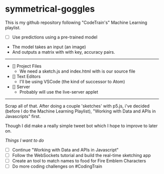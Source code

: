 # symmetrical-goggles

This is my github repository following "CodeTrain's" Machine Learning playlist.

- [ ] Use predictions using a pre-trained model

- The model takes an input (an image)
- And outputs a matrix with with key, accuracy pairs.

---

- [] Project Files
  - We need a sketch.js and index.html with is our source file
- [] Text Editors
  - I'll be using VSCode (the kind of successor to Atom)
- [] Server
  - Probably will use the live-server applet

---

Scrap all of that. After doing a couple 'sketches' with p5.js, i've decided (before I do the Machine Learning Playlist), "Working with Data and APIs in Javascripts" first.

Though I did make a really simple tweet bot which I hope to improve to later on.

_Things I want to do_

- [ ] Continue "Working with Data and APIs in Javascript"
- [ ] Follow the WebSockets tutorial and build the real-time sketching app
- [ ] Create an tool to match names to food for Fire Emblem Characters
- [ ] Do more coding challenges on #CodingTrain
